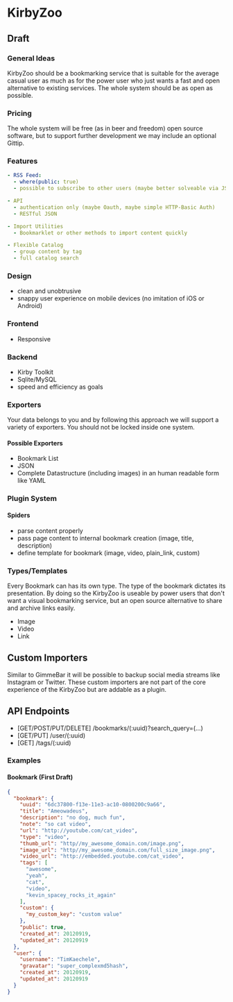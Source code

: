 # KirbyZoo

## Draft

### General Ideas

KirbyZoo should be a bookmarking service that is suitable for the average
casual user as much as for the power user who just wants a fast and open
alternative to existing services. The whole system should be as open as possible.

### Pricing

The whole system will be free (as in beer and freedom) open source software,
but to support further development we may include an optional Gittip.

### Features

```yaml
- RSS Feed:
  - where(public: true)
  - possible to subscribe to other users (maybe better solveable via JSON)

- API
  - authentication only (maybe Oauth, maybe simple HTTP-Basic Auth)
  - RESTful JSON

- Import Utilities
  - Bookmarklet or other methods to import content quickly

- Flexible Catalog
  - group content by tag
  - full catalog search
```

### Design

- clean and unobtrusive
- snappy user experience on mobile devices (no imitation of iOS or Android)

### Frontend

- Responsive

### Backend

- Kirby Toolkit
- Sqlite/MySQL
- speed and efficiency as goals

### Exporters

Your data belongs to you and by following this approach we will support a
variety of exporters. You should not be locked inside one system.

#### Possible Exporters

- Bookmark List
- JSON
- Complete Datastructure (including images) in an human readable form like YAML

### Plugin System

#### Spiders

- parse content properly
- pass page content to internal bookmark creation (image, title, description)
- define template for bookmark (image, video, plain_link, custom)

### Types/Templates

Every Bookmark can has its own type. The type of the bookmark dictates its
presentation. By doing so the KirbyZoo is useable by power users that don't
want a visual bookmarking service, but an open source alternative to share
and archive links easily.

- Image
- Video
- Link

## Custom Importers

Similar to GimmeBar it will be possible to backup social media streams like
Instagram or Twitter. These custom importers are not part of the core
experience of the KirbyZoo but are addable as a plugin.

## API Endpoints

- [GET/POST/PUT/DELETE] /bookmarks/(:uuid)?search_query=(…)
- [GET/PUT] /user/(:uuid)
- [GET] /tags/(:uuid)

### Examples

#### Bookmark (First Draft)

```json
{
  "bookmark": {
    "uuid": "6dc37800-f13e-11e3-ac10-0800200c9a66",
    "title": "Ameowadeus",
    "description": "no dog, much fun",
    "note": "so cat video",
    "url": "http://youtube.com/cat_video",
    "type": "video",
    "thumb_url": "http//my_awesome_domain.com/image.png",
    "image_url": "http//my_awesome_domain.com/full_size_image.png",
    "video_url": "http://embedded.youtube.com/cat_video",
    "tags": [
      "awesome",
      "yeah",
      "cat",
      "video",
      "kevin_spacey_rocks_it_again"
    ],
    "custom": {
      "my_custom_key": "custom value"
    },
    "public": true,
    "created_at": 20120919,
    "updated_at": 20120919
  },
  "user": {
    "username": "TimKaechele",
    "gravatar": "super_complexmd5hash",
    "created_at": 20120919,
    "updated_at": 20120919
  }
}
```
